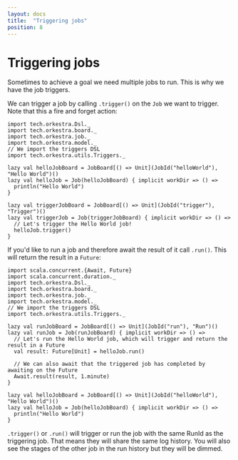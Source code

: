 ```yaml
---
layout: docs
title:  "Triggering jobs"
position: 8
---
```


# Triggering jobs

Sometimes to achieve a goal we need multiple jobs to run. This is why we have the job triggers.

We can trigger a job by calling `.trigger()` on the `Job` we want to trigger. Note that this a fire and forget
action:
```tut:silent
import tech.orkestra.Dsl._
import tech.orkestra.board._
import tech.orkestra.job._
import tech.orkestra.model._
// We import the triggers DSL
import tech.orkestra.utils.Triggers._

lazy val helloJobBoard = JobBoard[() => Unit](JobId("helloWorld"), "Hello World")()
lazy val helloJob = Job(helloJobBoard) { implicit workDir => () =>
  println("Hello World")
}

lazy val triggerJobBoard = JobBoard[() => Unit](JobId("trigger"), "Trigger")()
lazy val triggerJob = Job(triggerJobBoard) { implicit workDir => () =>
  // Let's trigger the Hello World job!
  helloJob.trigger()
}
```

If you'd like to run a job and therefore await the result of it call `.run()`. This will return the result in a
`Future`:
```tut:silent
import scala.concurrent.{Await, Future}
import scala.concurrent.duration._
import tech.orkestra.Dsl._
import tech.orkestra.board._
import tech.orkestra.job._
import tech.orkestra.model._
// We import the triggers DSL
import tech.orkestra.utils.Triggers._

lazy val runJobBoard = JobBoard[() => Unit](JobId("run"), "Run")()
lazy val runJob = Job(runJobBoard) { implicit workDir => () =>
  // Let's run the Hello World job, which will trigger and return the result in a Future
  val result: Future[Unit] = helloJob.run()

  // We can also await that the triggered job has completed by awaiting on the Future
  Await.result(result, 1.minute)
}

lazy val helloJobBoard = JobBoard[() => Unit](JobId("helloWorld"), "Hello World")()
lazy val helloJob = Job(helloJobBoard) { implicit workDir => () =>
  println("Hello World")
}
```

`.trigger()` or `.run()` will trigger or run the job with the same RunId as the triggering job. That means they will
share the same log history. You will also see the stages of the other job in the run history but they will be dimmed.
